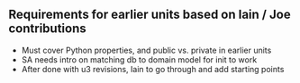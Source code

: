 

## Requirements for earlier units based on Iain / Joe contributions

*   Must cover Python properties, and public vs. private in earlier units
*   SA needs intro on matching db to domain model for init to work
*   After done with u3 revisions, Iain to go through and add starting points  
